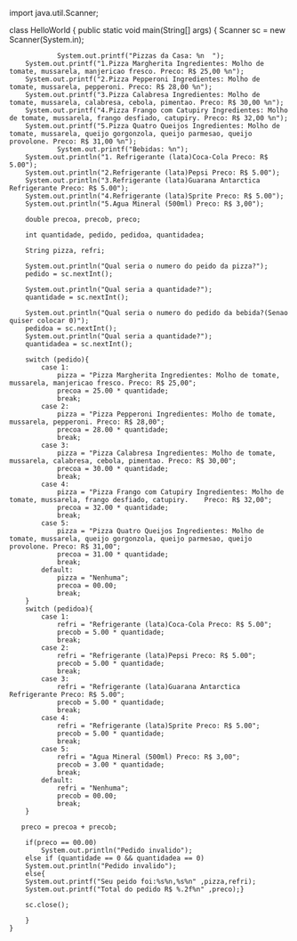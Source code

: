 import java.util.Scanner;

class HelloWorld {
    public static void main(String[] args) {
        Scanner sc = new Scanner(System.in);
        
                System.out.printf("Pizzas da Casa: %n  ");
        System.out.printf("1.Pizza Margherita Ingredientes: Molho de tomate, mussarela, manjericao fresco. Preco: R$ 25,00 %n");
        System.out.printf("2.Pizza Pepperoni Ingredientes: Molho de tomate, mussarela, pepperoni. Preco: R$ 28,00 %n");
        System.out.printf("3.Pizza Calabresa Ingredientes: Molho de tomate, mussarela, calabresa, cebola, pimentao. Preco: R$ 30,00 %n");
        System.out.printf("4.Pizza Frango com Catupiry Ingredientes: Molho de tomate, mussarela, frango desfiado, catupiry. Preco: R$ 32,00 %n");
        System.out.printf("5.Pizza Quatro Queijos Ingredientes: Molho de tomate, mussarela, queijo gorgonzola, queijo parmesao, queijo provolone. Preco: R$ 31,00 %n");
                System.out.printf("Bebidas: %n");
        System.out.println("1. Refrigerante (lata)Coca-Cola Preco: R$ 5.00");        
        System.out.println("2.Refrigerante (lata)Pepsi Preco: R$ 5.00");
        System.out.println("3.Refrigerante (lata)Guarana Antarctica Refrigerante Preco: R$ 5.00");
        System.out.println("4.Refrigerante (lata)Sprite Preco: R$ 5.00");
        System.out.println("5.Agua Mineral (500ml) Preco: R$ 3,00");
        
        double precoa, precob, preco;
        
        int quantidade, pedido, pedidoa, quantidadea;
        
        String pizza, refri;
        
        System.out.println("Qual seria o numero do peido da pizza?");
        pedido = sc.nextInt();
        
        System.out.println("Qual seria a quantidade?");
        quantidade = sc.nextInt();
        
        System.out.println("Qual seria o numero do pedido da bebida?(Senao quiser colocar 0)");
        pedidoa = sc.nextInt();
        System.out.println("Qual seria a quantidade?");
        quantidadea = sc.nextInt();
        
        switch (pedido){
            case 1:
                pizza = "Pizza Margherita Ingredientes: Molho de tomate, mussarela, manjericao fresco. Preco: R$ 25,00";
                precoa = 25.00 * quantidade;
                break;
            case 2:
                pizza = "Pizza Pepperoni Ingredientes: Molho de tomate, mussarela, pepperoni. Preco: R$ 28,00";
                precoa = 28.00 * quantidade;
                break;
            case 3:
                pizza = "Pizza Calabresa Ingredientes: Molho de tomate, mussarela, calabresa, cebola, pimentao. Preco: R$ 30,00";
                precoa = 30.00 * quantidade;
                break;
            case 4:
                pizza = "Pizza Frango com Catupiry Ingredientes: Molho de tomate, mussarela, frango desfiado, catupiry.    Preco: R$ 32,00";
                precoa = 32.00 * quantidade;
                break;
            case 5:
                pizza = "Pizza Quatro Queijos Ingredientes: Molho de tomate, mussarela, queijo gorgonzola, queijo parmesao, queijo provolone. Preco: R$ 31,00";
                precoa = 31.00 * quantidade;
                break; 
            default:
                pizza = "Nenhuma";
                precoa = 00.00;
                break;
        }
        switch (pedidoa){
            case 1:
                refri = "Refrigerante (lata)Coca-Cola Preco: R$ 5.00";
                precob = 5.00 * quantidade;
                break;
            case 2:
                refri = "Refrigerante (lata)Pepsi Preco: R$ 5.00";
                precob = 5.00 * quantidade;
                break;
            case 3:
                refri = "Refrigerante (lata)Guarana Antarctica Refrigerante Preco: R$ 5.00";
                precob = 5.00 * quantidade;
                break;
            case 4:
                refri = "Refrigerante (lata)Sprite Preco: R$ 5.00";
                precob = 5.00 * quantidade;
                break;
            case 5:
                refri = "Agua Mineral (500ml) Preco: R$ 3,00";
                precob = 3.00 * quantidade;
                break; 
            default:
                refri = "Nenhuma";
                precob = 00.00;
                break;
        }
        
       preco = precoa + precob;
  
        if(preco == 00.00)
            System.out.println("Pedido invalido");
        else if (quantidade == 0 && quantidadea == 0)
        System.out.println("Pedido invalido");
        else{
        System.out.printf("Seu peido foi:%s%n,%s%n" ,pizza,refri);
        System.out.printf("Total do pedido R$ %.2f%n" ,preco);}
        
        sc.close();
        
        }
    }
